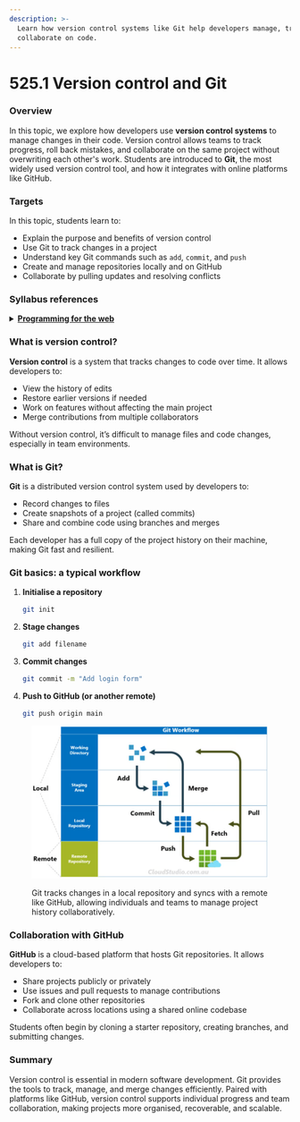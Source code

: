 ```yaml
---
description: >-
  Learn how version control systems like Git help developers manage, track, and
  collaborate on code.
---
```


# 525.1 Version control and Git

### Overview

In this topic, we explore how developers use **version control systems** to manage changes in their code. Version control allows teams to track progress, roll back mistakes, and collaborate on the same project without overwriting each other's work. Students are introduced to **Git**, the most widely used version control tool, and how it integrates with online platforms like GitHub.

### Targets

In this topic, students learn to:

* Explain the purpose and benefits of version control
* Use Git to track changes in a project
* Understand key Git commands such as `add`, `commit`, and `push`
* Create and manage repositories locally and on GitHub
* Collaborate by pulling updates and resolving conflicts

### Syllabus references

<details>

<summary><a href="https://curriculum.nsw.edu.au/learning-areas/tas/software-engineering-11-12-2022/content/year-12/fa6aab137e"><strong>Programming for the web</strong></a></summary>

**Designing web applications**

* Investigate the reasons for version control and apply it when developing web application

</details>

### What is version control?

**Version control** is a system that tracks changes to code over time. It allows developers to:

* View the history of edits
* Restore earlier versions if needed
* Work on features without affecting the main project
* Merge contributions from multiple collaborators

Without version control, it’s difficult to manage files and code changes, especially in team environments.

### What is Git?

**Git** is a distributed version control system used by developers to:

* Record changes to files
* Create snapshots of a project (called commits)
* Share and combine code using branches and merges

Each developer has a full copy of the project history on their machine, making Git fast and resilient.

### Git basics: a typical workflow

1.  **Initialise a repository**

    ```bash
    git init
    ```
2.  **Stage changes**

    ```bash
    git add filename
    ```
3.  **Commit changes**

    ```bash
    git commit -m "Add login form"
    ```
4.  **Push to GitHub (or another remote)**

    ```bash
    git push origin main
    ```

<figure><img src="../../../.gitbook/assets/image (1) (1) (1).png" alt=""><figcaption><p>Git tracks changes in a local repository and syncs with a remote like GitHub, allowing individuals and teams to manage project history collaboratively.</p></figcaption></figure>

### Collaboration with GitHub

**GitHub** is a cloud-based platform that hosts Git repositories. It allows developers to:

* Share projects publicly or privately
* Use issues and pull requests to manage contributions
* Fork and clone other repositories
* Collaborate across locations using a shared online codebase

Students often begin by cloning a starter repository, creating branches, and submitting changes.

### Summary

Version control is essential in modern software development. Git provides the tools to track, manage, and merge changes efficiently. Paired with platforms like GitHub, version control supports individual progress and team collaboration, making projects more organised, recoverable, and scalable.

